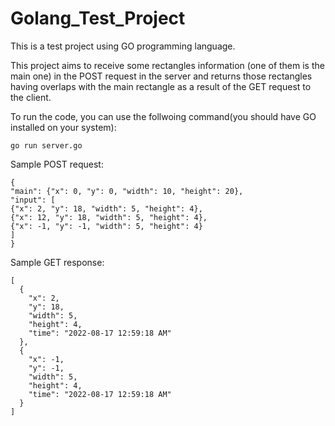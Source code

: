 # Golang_Test_Project

This is a test project using GO programming language.

This project aims to receive some rectangles information (one of them is the main one) in the POST request in the server and returns those rectangles having overlaps with the main rectangle as a result of the GET request to the client.

To run the code, you can use the follwoing command(you should have GO installed on your system):
```
go run server.go
```

Sample POST request:

```
{
"main": {"x": 0, "y": 0, "width": 10, "height": 20},
"input": [
{"x": 2, "y": 18, "width": 5, "height": 4},
{"x": 12, "y": 18, "width": 5, "height": 4},
{"x": -1, "y": -1, "width": 5, "height": 4}
]
}
```

Sample GET response:

```
[
  {
    "x": 2,
    "y": 18,
    "width": 5,
    "height": 4,
    "time": "2022-08-17 12:59:18 AM"
  },
  {
    "x": -1,
    "y": -1,
    "width": 5,
    "height": 4,
    "time": "2022-08-17 12:59:18 AM"
  }
]
```
